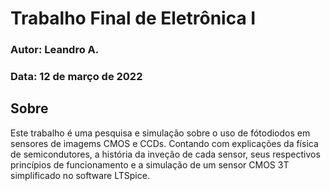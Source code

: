 # **Trabalho Final de Eletrônica I**
### Autor: Leandro A.
### Data: 12 de março de 2022

## Sobre

Este trabalho é uma pesquisa e simulação sobre o uso de fótodiodos em sensores de imagems CMOS e CCDs. Contando com explicações da física de semicondutores, a história da inveção de cada sensor, seus respectivos princípios de funcionamento e a simulação de um sensor CMOS 3T simplificado no software LTSpice.
